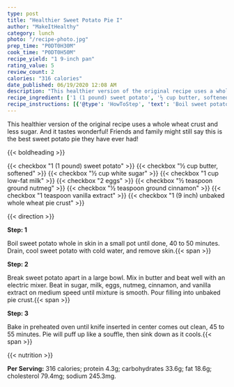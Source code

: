 ```yaml
---
type: post
title: "Healthier Sweet Potato Pie I"
author: "MakeItHealthy"
category: lunch
photo: "/recipe-photo.jpg"
prep_time: "P0DT0H30M"
cook_time: "P0DT0H50M"
recipe_yield: "1 9-inch pan"
rating_value: 5
review_count: 2
calories: "316 calories"
date_published: 06/19/2020 12:08 AM
description: "This healthier version of the original recipe uses a whole wheat crust and less sugar. And it tastes wonderful! Friends and family might still say this is the best sweet potato pie they have ever had!"
recipe_ingredient: ['1 (1 pound) sweet potato', '½ cup butter, softened', '½ cup white sugar', '1 cup low-fat milk', '2 eggs', '½ teaspoon ground nutmeg', '½ teaspoon ground cinnamon', '1 teaspoon vanilla extract', '1 (9 inch) unbaked whole wheat pie crust']
recipe_instructions: [{'@type': 'HowToStep', 'text': 'Boil sweet potato whole in skin in a small pot until done, 40 to 50 minutes. Drain, cool sweet potato with cold water, and remove skin.\n'}, {'@type': 'HowToStep', 'text': 'Break sweet potato apart in a large bowl. Mix in butter and beat well with an electric mixer. Beat in sugar, milk, eggs, nutmeg, cinnamon, and vanilla extract on medium speed until mixture is smooth. Pour filling into unbaked pie crust.\n'}, {'@type': 'HowToStep', 'text': 'Bake in preheated oven until knife inserted in center comes out clean, 45 to 55 minutes. Pie will puff up like a souffle, then sink down as it cools.\n'}]
---
```


This healthier version of the original recipe uses a whole wheat crust and less sugar. And it tastes wonderful! Friends and family might still say this is the best sweet potato pie they have ever had! 

{{< boldheading >}}

{{< checkbox "1 (1 pound) sweet potato" >}}
{{< checkbox "½ cup butter, softened" >}}
{{< checkbox "½ cup white sugar" >}}
{{< checkbox "1 cup low-fat milk" >}}
{{< checkbox "2  eggs" >}}
{{< checkbox "½ teaspoon ground nutmeg" >}}
{{< checkbox "½ teaspoon ground cinnamon" >}}
{{< checkbox "1 teaspoon vanilla extract" >}}
{{< checkbox "1 (9 inch) unbaked whole wheat pie crust" >}}


{{< direction >}}

**Step: 1**

Boil sweet potato whole in skin in a small pot until done, 40 to 50 minutes. Drain, cool sweet potato with cold water, and remove skin.{{< span >}}

**Step: 2**

Break sweet potato apart in a large bowl. Mix in butter and beat well with an electric mixer. Beat in sugar, milk, eggs, nutmeg, cinnamon, and vanilla extract on medium speed until mixture is smooth. Pour filling into unbaked pie crust.{{< span >}}

**Step: 3**

Bake in preheated oven until knife inserted in center comes out clean, 45 to 55 minutes. Pie will puff up like a souffle, then sink down as it cools.{{< span >}}

{{< nutrition >}}

**Per Serving:** 316 calories; protein 4.3g; carbohydrates 33.6g; fat 18.6g; cholesterol 79.4mg; sodium 245.3mg.